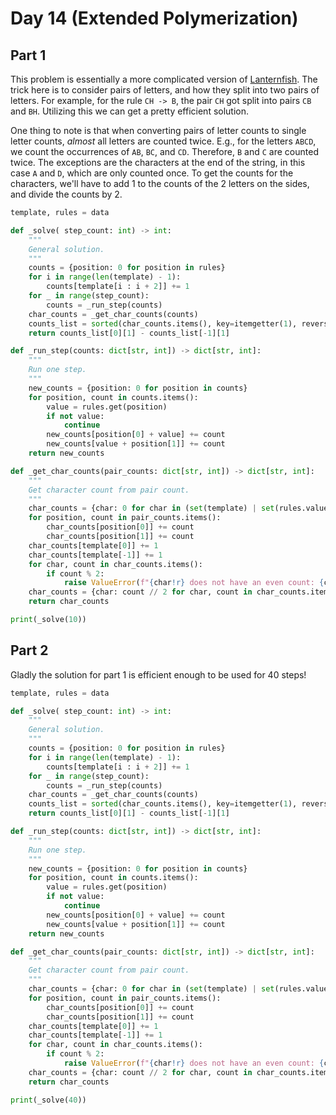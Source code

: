 # Day 14 (Extended Polymerization)

## Part 1

This problem is essentially a more complicated version of [Lanternfish][1]. The trick
here is to consider pairs of letters, and how they split into two pairs of letters. For
example, for the rule `CH -> B`, the pair `CH` got split into pairs `CB` and `BH`.
Utilizing this we can get a pretty efficient solution.

One thing to note is that when converting pairs of letter counts to single letter
counts, *almost* all letters are counted twice. E.g., for the letters `ABCD`, we count
the occurrences of `AB`, `BC`, and `CD`. Therefore, `B` and `C` are counted twice. The
exceptions are the characters at the end of the string, in this case `A` and `D`, which
are only counted once. To get the counts for the characters, we'll have to add 1 to the
counts of the 2 letters on the sides, and divide the counts by 2.

```py
template, rules = data

def _solve( step_count: int) -> int:
    """
    General solution.
    """
    counts = {position: 0 for position in rules}
    for i in range(len(template) - 1):
        counts[template[i : i + 2]] += 1
    for _ in range(step_count):
        counts = _run_step(counts)
    char_counts = _get_char_counts(counts)
    counts_list = sorted(char_counts.items(), key=itemgetter(1), reverse=True)
    return counts_list[0][1] - counts_list[-1][1]

def _run_step(counts: dict[str, int]) -> dict[str, int]:
    """
    Run one step.
    """
    new_counts = {position: 0 for position in counts}
    for position, count in counts.items():
        value = rules.get(position)
        if not value:
            continue
        new_counts[position[0] + value] += count
        new_counts[value + position[1]] += count
    return new_counts

def _get_char_counts(pair_counts: dict[str, int]) -> dict[str, int]:
    """
    Get character count from pair count.
    """
    char_counts = {char: 0 for char in (set(template) | set(rules.values()))}
    for position, count in pair_counts.items():
        char_counts[position[0]] += count
        char_counts[position[1]] += count
    char_counts[template[0]] += 1
    char_counts[template[-1]] += 1
    for char, count in char_counts.items():
        if count % 2:
            raise ValueError(f"{char!r} does not have an even count: {count}.")
    char_counts = {char: count // 2 for char, count in char_counts.items()}
    return char_counts

print(_solve(10))
```

## Part 2

Gladly the solution for part 1 is efficient enough to be used for 40 steps!

```py
template, rules = data

def _solve( step_count: int) -> int:
    """
    General solution.
    """
    counts = {position: 0 for position in rules}
    for i in range(len(template) - 1):
        counts[template[i : i + 2]] += 1
    for _ in range(step_count):
        counts = _run_step(counts)
    char_counts = _get_char_counts(counts)
    counts_list = sorted(char_counts.items(), key=itemgetter(1), reverse=True)
    return counts_list[0][1] - counts_list[-1][1]

def _run_step(counts: dict[str, int]) -> dict[str, int]:
    """
    Run one step.
    """
    new_counts = {position: 0 for position in counts}
    for position, count in counts.items():
        value = rules.get(position)
        if not value:
            continue
        new_counts[position[0] + value] += count
        new_counts[value + position[1]] += count
    return new_counts

def _get_char_counts(pair_counts: dict[str, int]) -> dict[str, int]:
    """
    Get character count from pair count.
    """
    char_counts = {char: 0 for char in (set(template) | set(rules.values()))}
    for position, count in pair_counts.items():
        char_counts[position[0]] += count
        char_counts[position[1]] += count
    char_counts[template[0]] += 1
    char_counts[template[-1]] += 1
    for char, count in char_counts.items():
        if count % 2:
            raise ValueError(f"{char!r} does not have an even count: {count}.")
    char_counts = {char: count // 2 for char, count in char_counts.items()}
    return char_counts

print(_solve(40))
```

[1]: ../day_06/analysis.md
